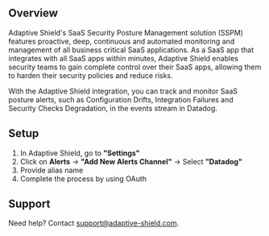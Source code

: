 ## Overview
Adaptive Shield's SaaS Security Posture Management solution (SSPM) features proactive, deep, continuous and automated monitoring and management of all business critical SaaS applications. As a SaaS app that integrates with all SaaS apps within minutes, Adaptive Shield enables security teams to gain complete control over their SaaS apps, allowing them to harden their security policies and reduce risks.

With the Adaptive Shield integration, you can track and monitor SaaS posture alerts, such as Configuration Drifts, Integration Failures and Security Checks Degradation, in the events stream in Datadog.

## Setup

1. In Adaptive Shield, go to **"Settings"**
2. Click on **Alerts** -> **"Add New Alerts Channel"** -> Select **"Datadog"**
3. Provide alias name
4. Complete the process by using OAuth 

## Support
Need help? Contact support@adaptive-shield.com.